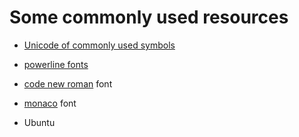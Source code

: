 # Some commonly used resources

+ [Unicode of commonly used symbols](./symbol.unicode)

+ [powerline fonts](https://github.com/powerline/fonts)

+ [code new roman](./code-new-roman) font

+ [monaco](./Monaco/) font

+ Ubuntu